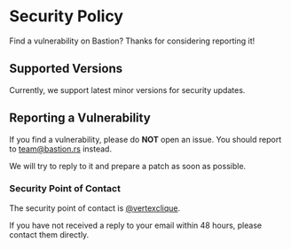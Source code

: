 # Security Policy

Find a vulnerability on Bastion? Thanks for considering reporting it!

## Supported Versions

Currently, we support latest minor versions for security updates.

## Reporting a Vulnerability

If you find a vulnerability, please do **NOT** open an issue. You should report to
[team@bastion.rs](mailto:team@bastion.rs) instead.

We will try to reply to it and prepare a patch as soon as possible.

### Security Point of Contact

The security point of contact is [@vertexclique].

If you have not received a reply to your email within 48 hours,
please contact them directly.

[@vertexclique]: https://github.com/vertexclique
